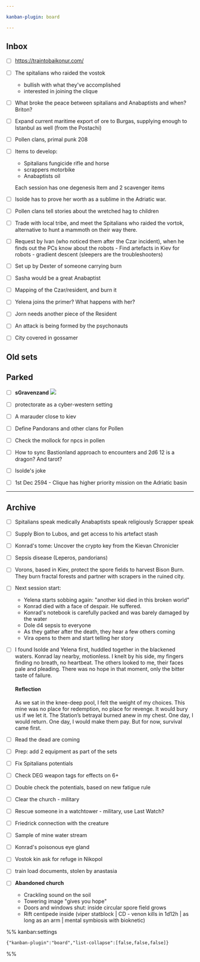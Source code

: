 ```yaml
---

kanban-plugin: board

---
```


## Inbox

- [ ] https://traintobaikonur.com/
- [ ] The spitalians who raided the vostok
	- bullish with what they've accomplished
	- interested in joining the clique
- [ ] What broke the peace between spitalians and Anabaptists and when? Briton?
- [ ] Expand current maritime export of ore to Burgas, supplying enough to Istanbul as well (from the Postachi)
- [ ] Pollen clans, primal punk 208
- [ ] Items to develop:
	- Spitalians fungicide rifle and horse 
	- scrappers motorbike
	- Anabaptists oil
	
	Each session has one degenesis Item and 2 scavenger items
- [ ] Isolde has to prove her worth as a sublime in the Adriatic war.
- [ ] Pollen clans tell stories about the wretched hag to children
- [ ] Trade with local tribe, and meet the Spitalians who raided the vortok, alternative to hunt a mammoth on their way there.
- [ ] Request by Ivan (who noticed them after the Czar incident), when he finds out the PCs know about the robots - Find artefacts in Kiev for robots - gradient descent (sleepers are the troubleshooters)
- [ ] Set up by Dexter of someone carrying burn
- [ ] Sasha would be a great Anabaptist
- [ ] Mapping of the Czar/resident, and burn it
- [ ] Yelena joins the primer? What happens with her?
- [ ] Jorn needs another piece of the Resident
- [ ] An attack is being formed by the psychonauts
- [ ] City covered in gossamer


## Old sets



## Parked

- [ ] **sGravenzand**
	![](https://i.imgur.com/JwqFke9.png)
- [ ] protectorate as a cyber-western setting
- [ ] A marauder close to kiev
- [ ] Define Pandorans and other clans for Pollen
- [ ] Check the mollock for npcs in pollen
- [ ] How to sync Bastionland approach to encounters and 2d6 12 is a dragon? And tarot?
- [ ] Isolde's joke
- [ ] 1st Dec 2594 - Clique has higher priority mission on the Adriatic basin


***

## Archive

- [ ] Spitalians speak medically
	Anabaptists speak religiously 
	Scrapper speak
- [ ] Supply Bion to Lubos, and get access to his artefact stash
- [ ] Konrad's tome: Uncover the crypto key from the Kievan Chronicler
- [ ] Sepsis disease (Leperos, pandorians)
- [ ] Vorons, based in Kiev, protect the spore fields to harvest Bison Burn. They burn fractal forests and partner with scrapers in the ruined city.
- [ ] Next session start:
	- Yelena starts sobbing again: "another kid died in this broken world"
	- Konrad died with a face of despair. He suffered.
	- Konrad's notebook is carefully packed and was barely damaged by the water
	- Dole d4 sepsis to everyone
	- As they gather after the death, they hear a few others coming
	- Vira opens to them and start telling her story
- [ ] I found Isolde and Yelena first, huddled together in the blackened waters. Konrad lay nearby, motionless. I knelt by his side, my fingers finding no breath, no heartbeat. The others looked to me, their faces pale and pleading. There was no hope in that moment, only the bitter taste of failure.
	
	#### **Reflection**
	
	As we sat in the knee-deep pool, I felt the weight of my choices. This mine was no place for redemption, no place for revenge. It would bury us if we let it. The Station’s betrayal burned anew in my chest. One day, I would return. One day, I would make them pay. But for now, survival came first.
- [ ] Read the dead are coming
- [ ] Prep: add 2 equipment as part of the sets
- [ ] Fix Spitalians potentials
- [ ] Check DEG weapon tags for effects on 6+
- [ ] Double check the potentials, based on new fatigue rule
- [ ] Clear the church - military
- [ ] Rescue someone in a watchtower - military, use Last Watch?
- [ ] Friedrick connection with the creature
- [ ] Sample of mine water stream
- [ ] Konrad's poisonous eye gland
- [ ] Vostok kin ask for refuge in Nikopol
- [ ] train load documents, stolen by anastasia
- [ ] **Abandoned church**
	- Crackling sound on the soil
	- Towering image "gives you hope"
	- Doors and windows shut: inside circular spore field grows
	- Rift centipede inside (viper statblock | CD - venon kills in 1d12h | as long as an arm | mental symbiosis with bioknetic)

%% kanban:settings
```
{"kanban-plugin":"board","list-collapse":[false,false,false]}
```
%%